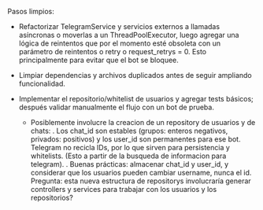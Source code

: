 Pasos limpios:

- Refactorizar TelegramService y servicios externos a llamadas asíncronas o moverlas a un ThreadPoolExecutor, luego agregar una lógica de reintentos que por el momento esté obsoleta con un parámetro de reintentos o retry o request_retrys = 0. Esto principalmente para evitar que el bot se bloquee.

- Limpiar dependencias y archivos duplicados antes de seguir ampliando funcionalidad.

- Implementar el repositorio/whitelist de usuarios y agregar tests básicos; después validar manualmente el flujo con un bot de prueba.
    - Posiblemente involucre la creacion de un repository de usuarios y de chats:
       . Los chat_id son estables (grupos: enteros negativos, privados: positivos) y los user_id son permanentes para ese bot. Telegram no recicla IDs, por lo que sirven para persistencia y whitelists. (Esto a partir de la busqueda de informacion para telegram).
       . Buenas prácticas: almacenar chat_id y user_id, y considerar que los usuarios pueden cambiar username, nunca el id.
Pregunta: esta nueva estructura de repositorys involucraría generar controllers y services para trabajar con los usuarios y los repositorios?